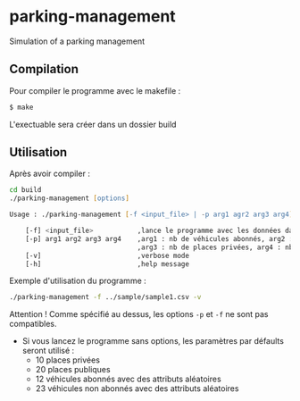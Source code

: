 # parking-management
Simulation of a parking management 

## Compilation 
Pour compiler le programme avec le makefile :
```zsh
$ make
```
L'exectuable sera créer dans un dossier build

## Utilisation 
Après avoir compiler :
```zsh
cd build
./parking-management [options]
```
```zsh
Usage : ./parking-management [-f <input_file> | -p arg1 agr2 arg3 arg4] [-v] [-h] 

    [-f] <input_file>           ,lance le programme avec les données dans le fichier .csv passé en paramètre
    [-p] arg1 arg2 arg3 arg4    ,arg1 : nb de véhicules abonnés, arg2 : nb de véhicules non abonnés,  
                                ,arg3 : nb de places privées, arg4 : nb de places publiques
    [-v]                        ,verbose mode
    [-h]                        ,help message
```
Exemple d'utilisation du programme : 
```bash
./parking-management -f ../sample/sample1.csv -v
```
Attention ! Comme spécifié au dessus, les options ```-p``` et ```-f``` ne sont pas compatibles.

- Si vous lancez le programme sans options, les paramètres par défaults seront utilisé : 
    - 10 places privées
    - 20 places publiques
    - 12 véhicules abonnés avec des attributs aléatoires
    - 23 véhicules non abonnés avec des attributs aléatoires
